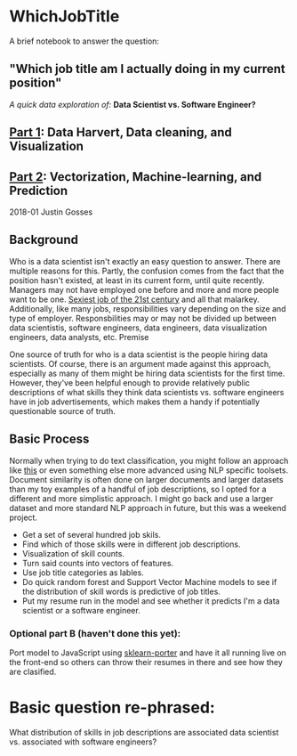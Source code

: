# WhichJobTitle
A brief notebook to answer the question:
## "Which job title am I actually doing in my current position"
<i>A quick data exploration of:</i> <b>Data Scientist vs. Software Engineer?</b>

## <a href="http://nbviewer.jupyter.org/github/JustinGOSSES/WhichJobTitle/blob/master/Which_Job_Title_Are_You-PartI.ipynb">Part 1</a>: Data Harvert, Data cleaning, and Visualization
## <a href="http://nbviewer.jupyter.org/github/JustinGOSSES/WhichJobTitle/blob/master/Which_Job_Title_Are_You-PartII.ipynb">Part 2</a>: Vectorization, Machine-learning, and Prediction

2018-01 Justin Gosses

## Background
Who is a data scientist isn't exactly an easy question to answer. There are multiple reasons for this. Partly, the confusion comes from the fact that the position hasn't existed, at least in its current form, until quite recently. Managers may not have employed one before and more and more people want to be one. <a href="https://hbr.org/2012/10/data-scientist-the-sexiest-job-of-the-21st-century">Sexiest job of the 21st century</a> and all that malarkey. Additionally, like many jobs, responsibilities vary depending on the size and type of employer. Responsbilities may or may not be divided up between data scientistis, software engineers, data engineers, data visualization engineers, data analysts, etc.
Premise

One source of truth for who is a data scientist is the people hiring data scientists. Of course, there is an argument made against this approach, especially as many of them might be hiring data scientists for the first time. However, they've been helpful enough to provide relatively public descriptions of what skills they think data scientists vs. software engineers have in job advertisements, which makes them a handy if potentially questionable source of truth.

## Basic Process
Normally when trying to do text classification, you might follow an approach like <a href="http://scikit-learn.org/stable/tutorial/text_analytics/working_with_text_data.html#training-a-classifier">this</a> or even something else more advanced using NLP specific toolsets. Document similarity is often done on larger documents and larger datasets than my toy examples of a handful of job descriptions, so I opted for a different and more simplistic approach. I might go back and use a larger dataset and more standard NLP approach in future, but this was a weekend project.
- Get a set of several hundred job skils.
- Find which of those skills were in different job descriptions.
- Visualization of skill counts.
- Turn said counts into vectors of features.
- Use job title categories as lables.
- Do quick random forest and Support Vector Machine models to see if the distribution of skill words is predictive of job titles.
- Put my resume run in the model and see whether it predicts I'm a data scientist or a software engineer.

### Optional part B (haven't done this yet):
Port model to JavaScript using <a href="https://github.com/nok/sklearn-porter">sklearn-porter</a> and have it all running live on the front-end so others can throw their resumes in there and see how they are clasified.

# Basic question re-phrased:
What distribution of skills in job descriptions are associated data scientist vs. associated with software engineers?
